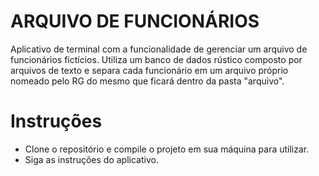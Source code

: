 # ARQUIVO DE FUNCIONÁRIOS
Aplicativo de terminal com a funcionalidade de gerenciar um arquivo de funcionários fictícios.
Utiliza um banco de dados rústico composto por arquivos de texto e separa cada funcionário em um arquivo próprio nomeado pelo RG do mesmo que ficará dentro da pasta "arquivo".

# Instruções
* Clone o repositório e compile o projeto em sua máquina para utilizar.
* Siga as instruções do aplicativo.